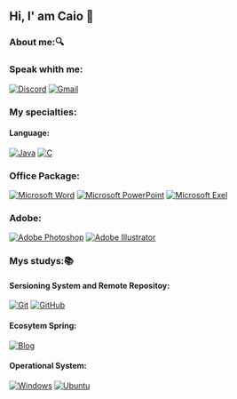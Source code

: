 ## Hi, I' am Caio 👋
### About me:🔍

### Speak whith me:
[![Discord](https://img.shields.io/badge/Discord-05122A?style=for-the-badge&logo=discord&logoColor=4052ef)]()
[![Gmail](https://img.shields.io/badge/Gmail-05122A?style=for-the-badge&logo=gmail&logoColor=d30000)]()
### My specialties: 


#### Language:
[![Java](https://img.shields.io/badge/Java-05122A?style=for-the-badge&logo=java&logoColor=white)]()
[![C](https://img.shields.io/badge/C-05122A?style=for-the-badge&logo=c&logoColor=white)]()

### Office Package:
  [![Microsoft Word](https://img.shields.io/badge/Microsoft_Word-05122A?style=for-the-badge&logo=microsoft-excel&logoColor=003399)]()
  [![Microsoft PowerPoint](https://img.shields.io/badge/Microsoft_PowerPoint-05122A?style=for-the-badge&logo=microsoft-powerpoint&logoColor=e02c00)]()
  [![Microsoft Exel](https://img.shields.io/badge/Microsoft_Excel-05122A?style=for-the-badge&logo=microsoft-excel&logoColor=darkgreen)]()
  
### Adobe:
  [![Adobe Photoshop](https://img.shields.io/badge/Adobe%20Photoshop-05122A?style=for-the-badge&logo=Adobe%20Photoshop&logoColor=1560d8)]()
  [![Adobe Illustrator](https://img.shields.io/badge/Adobe%20Illustrator-05122A?style=for-the-badge&logo=Adobe%20Illustrator&logoColor=d66300)]()

### Mys studys:📚
  #### Sersioning System and Remote Repositoy:
  [![Git](https://img.shields.io/badge/Git-05122A?style=for-the-badge&logo=Git&logoColor=fc2500)]()
  [![GitHub](https://img.shields.io/badge/GitHub-05122A?style=for-the-badge&logo=github&logoColor=white)]()
    
  #### Ecosytem Spring:
  [![Blog](https://img.shields.io/badge/Spring-05122A?style=for-the-badge&logo=Spring&logoColor=green%20green)]()

  #### Operational System:
  [![Windows](https://img.shields.io/badge/Windows-05122A?style=for-the-badge&logo=windows&logoColor=white)]() 
  [![Ubuntu](https://img.shields.io/badge/Ubuntu-05122A?style=for-the-badge&logo=ubuntu&logoColor=fc2500)]()
  


